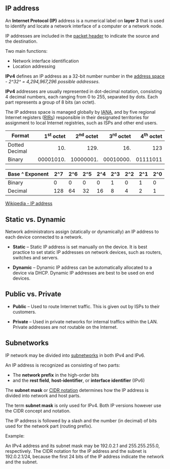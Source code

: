 ## IP address

An **Internet Protocol (IP)** address is a numerical label on **layer 3** that is used to identify and locate a network interface of a computer or a network node.

IP addresses are included in the [packet header](https://en.wikipedia.org/wiki/IPv6_packet#Fixed_header) to indicate the source and the destination.

Two main functions:

- Network interface identification
- Location addressing

**IPv4** defines an IP address as a 32-bit number number in the [address space](https://en.wikipedia.org/wiki/Address_space) - _2^32^ = 4,294,967,296 possible addresses_.

**IPv4** addresses are usually represented in dot-decimal notation, consisting 4 decimal numbers, each ranging from 0 to 255, separated by dots. Each part represents a group of 8 bits (an octet).

The IP address space is managed globally by [IANA](https://www.iana.org/), and by five regional Internet registers ([RIRs](https://en.wikipedia.org/wiki/Regional_Internet_registry)) responsible in their designated territories for assignment to local Internet registries, such as ISPs and other end users.

| Format         | 1<sup>st</sup> octet | 2<sup>nd</sup> octet | 3<sup>rd</sup> octet | 4<sup>th</sup> octet |
| -------------- | -------------------: | -------------------: | -------------------: | -------------------: |
| Dotted Decimal |                  10. |                 129. |                  16. |                  123 |
| Binary         |            00001010. |            10000001. |            00010000. |             01111011 |

| Base ^ Exponent | 2^7 | 2^6 | 2^5 | 2^4 | 2^3 | 2^2 | 2^1 | 2^0 |
| --------------- | --- | --- | --- | --- | --- | --- | --- | --- |
| Binary          | 0   | 0   | 0   | 0   | 1   | 0   | 1   | 0   |
| Decimal         | 128 | 64  | 32  | 16  | 8   | 4   | 2   | 1   |

[Wikipedia - IP address](https://en.wikipedia.org/wiki/IP_address)

## Static vs. Dynamic

Network administrators assign (statically or dynamically) an IP address to each device connected to a network.

- **Static** – Static IP address is set manually on the device.
  It is best practice to set static IP addresses on network devices, such as routers, switches and servers.

- **Dynamic** – Dynamic IP address can be automatically allocated to a device via DHCP.
  Dynamic IP addresses are best to be used on end devices.

## Public vs. Private

- **Public** – Used to route Internet traffic.
  This is given out by ISPs to their customers.

- **Private** – Used in private networks for internal traffics within the LAN.
  Private addresses are not routable on the Internet.

## Subnetworks

IP network may be divided into [subnetworks](https://en.wikipedia.org/wiki/Subnetwork) in both IPv4 and IPv6.

An IP address is recognized as consisting of two parts:

- The **network prefix** in the high-order bits
- and the **rest field**, **host-identifier**, or **interface identifier** (IPv6)

The **subnet mask** or [CIDR notation](https://en.wikipedia.org/wiki/Classless_Inter-Domain_Routing#CIDR_notation) determines how the IP address is divided into network and host parts.

The term **subnet mask** is only used for IPv4.
Both IP versions however use the CIDR concept and notation.

The IP address is followed by a slash and the number (in decimal) of bits used for the network part (routing prefix).

Example:

An IPv4 address and its subnet mask may be 192.0.2.1 and 255.255.255.0, respectively.
The CIDR notation for the IP address and the subnet is 192.0.2.1/24, because the first 24 bits of the IP address indicate the network and the subnet.
